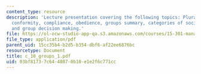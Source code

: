 ```yaml
---
content_type: resource
description: 'Lecture presentation covering the following topics: Pluralistic ignorance,
  conformity, compliance, obedience, groups summary, categories of social influence,
  and group decision making.'
file: https://ol-ocw-studio-app-qa.s3.amazonaws.com/courses/15-301-managerial-psychology-laboratory-fall-2004/03bf81737c6448070b10e1e2f6c771cc_c_10_groups_1.pdf
file_type: application/pdf
parent_uid: 15cc35b4-b2d5-b354-dbf6-af22ee6876bc
resourcetype: Document
title: c_10_groups_1.pdf
uid: 03bf8173-7c64-4807-0b10-e1e2f6c771cc
---
```

